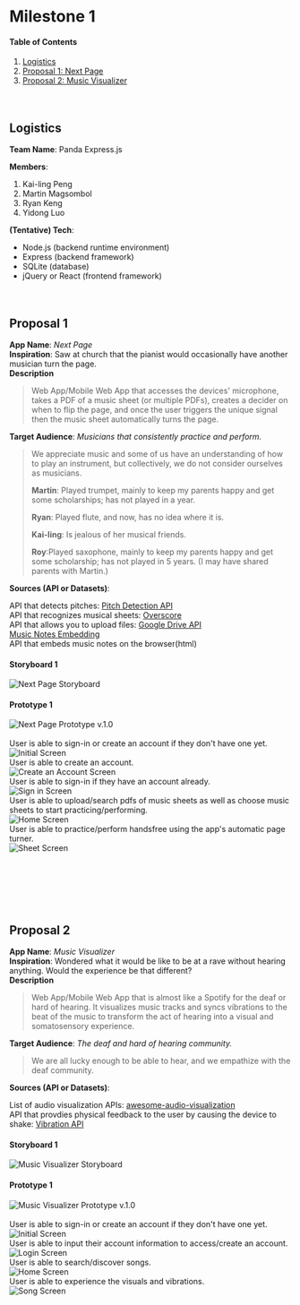 # Milestone 1
#### Table of Contents
1. [Logistics](#Logistics)
2. [Proposal 1: Next Page](#Proposal1)
3. [Proposal 2: Music Visualizer](#Proposal2)
<br><br><br>

<a name="Logistics"/>

## Logistics
**Team Name**: Panda Express.js<br>

**Members**:
1. Kai-ling Peng
2. Martin Magsombol
3. Ryan Keng
4. Yidong Luo

**(Tentative) Tech**:<br>
* Node.js (backend runtime environment)
* Express (backend framework)
* SQLite (database)
* jQuery or React (frontend framework)
<br><br><br>


<a name="Proposal1"/>

## Proposal 1
**App Name**: *Next Page*<br>
**Inspiration**:  Saw at church that the pianist would occasionally have another musician turn the page. <br>
**Description**
>Web App/Mobile Web App that accesses the devices' microphone, takes a PDF of a music sheet (or multiple PDFs), creates a decider on when to flip the page, and once the user triggers the unique signal then the music sheet automatically turns the page.
>
**Target Audience**: *Musicians that consistently practice and perform.*
> We appreciate music and some of us have an understanding of how to play an instrument, but collectively, we do not consider ourselves as musicians.
>
> **Martin**: Played trumpet, mainly to keep my parents happy and get some scholarships; has not played in a year.
>
> **Ryan**: Played flute, and now, has no idea where it is.
>
> **Kai-ling**: Is jealous of her musical friends.
>
> **Roy**:Played saxophone, mainly to keep my parents happy and get some scholarship; has not played in 5 years. (I may have shared parents with Martin.)
>
**Sources (API or Datasets)**:

API that detects pitches:
[Pitch Detection API](https://github.com/cwilso/pitchdetect?fbclid=IwAR0N7MI8QKc3qZUyRXYhVFUjvFprRBH4w4GODq_7Rs2JzL2nEEwvTcPmJSc)<br>
API that recognizes musical sheets:
[Overscore](https://github.com/acieroid/overscore)<br>
API that allows you to upload files:
[Google Drive API](https://developers.google.com/drive/api/v3/manage-uploads)<br>
[Music Notes Embedding](https://flat.io/developers/embed/generator)<br>
API that embeds music notes on the browser(html)


#### Storyboard 1
![Next Page Storyboard](/assets/next_page/next_page_sb.png)<br>

#### Prototype 1
![Next Page Prototype v.1.0](/assets/next_page/next_page_prototype_v.1.0.png)<br><br>
User is able to sign-in or create an account if they don't have one yet.<br>
![Initial Screen](/assets/next_page/InitialScreen.png)<br>
User is able to create an account.<br>
![Create an Account Screen](/assets/next_page/CreateAccountScreen.png)<br>
User is able to sign-in if they have an account already.<br>
![Sign in Screen](/assets/next_page/SignInScreen.png)<br>
User is able to upload/search pdfs of music sheets as well as choose music sheets to start practicing/performing.<br>
![Home Screen](/assets/next_page/HomeScreen.png)<br>
User is able to practice/perform handsfree using the app's automatic page turner.<br>
![Sheet Screen](/assets/next_page/SheetScreen.png)


<br><br><br>

<a name="Proposal2"/><br>

## Proposal 2
**App Name**: *Music Visualizer*<br>
**Inspiration**:  Wondered what it would be like to be at a rave without hearing anything. Would the experience be that different?<br>
**Description**
>Web App/Mobile Web App that is almost like a Spotify for the deaf or hard of hearing. It visualizes music tracks and syncs vibrations to the beat of the music to transform the act of hearing into a visual and somatosensory experience.
>
**Target Audience**: *The deaf and hard of hearing community.*
> We are all lucky enough to be able to hear, and we empathize with the deaf community.
>
**Sources (API or Datasets)**:

List of audio visualization APIs:
[awesome-audio-visualization](https://github.com/willianjusten/awesome-audio-visualization)<br>
API that provdies physical feedback to the user by causing the device to shake:
[Vibration API](https://developer.mozilla.org/en-US/docs/Web/API/Vibration_API)<br>

#### Storyboard 1
![Music Visualizer Storyboard](/assets//music_visualizer/music_visualizer_sb.png)<br>

#### Prototype 1
![Music Visualizer Prototype v.1.0](/assets/music_visualizer/music_visualizer_prototype_v.1.0.png)<br><br>
User is able to sign-in or create an account if they don't have one yet.<br>
![Initial Screen](/assets/music_visualizer/InitialScreen.png)<br>
User is able to input their account information to access/create an account.<br>
![Login Screen](/assets/music_visualizer/LoginSignInScreen.png)<br>
User is able to search/discover songs.<br>
![Home Screen](/assets/music_visualizer/HomeScreen.png)<br>
User is able to experience the visuals and vibrations.<br>
![Song Screen](/assets/music_visualizer/SongScreen.png)

